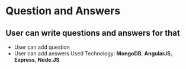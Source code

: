 # Question and Answers

## User can write questions and answers for that

* User can add question
* User can add answers
Used Technology: **MongoDB**, **AngularJS**, **Express**, **Node.JS**


